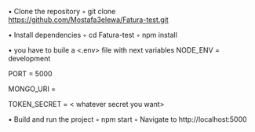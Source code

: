 ﻿• Clone the repository 
    ◦ git clone https://github.com/Mostafa3elewa/Fatura-test.git

• Install dependencies 
    ◦ cd Fatura-test
    ◦ npm install


• you have to buile a <.env> file with next variables
NODE_ENV = development

PORT = 5000
 
MONGO_URI = <here write your mongodb credentials>

TOKEN_SECRET = < whatever secret you want>



• Build and run the project 
    ◦ npm start
    ◦ Navigate to http://localhost:5000
          
